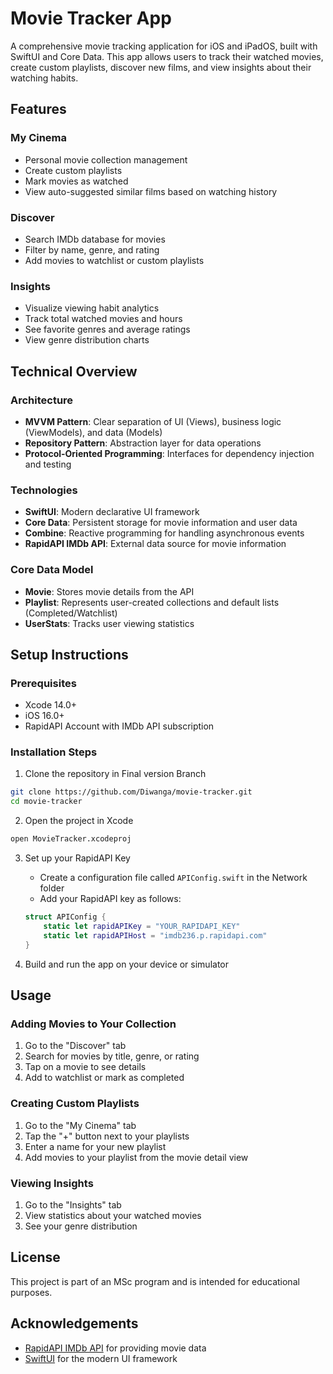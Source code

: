 # Movie Tracker App

A comprehensive movie tracking application for iOS and iPadOS, built with SwiftUI and Core Data. This app allows users to track their watched movies, create custom playlists, discover new films, and view insights about their watching habits.

## Features

### My Cinema
- Personal movie collection management
- Create custom playlists
- Mark movies as watched
- View auto-suggested similar films based on watching history

### Discover
- Search IMDb database for movies
- Filter by name, genre, and rating
- Add movies to watchlist or custom playlists

### Insights
- Visualize viewing habit analytics
- Track total watched movies and hours
- See favorite genres and average ratings
- View genre distribution charts

## Technical Overview

### Architecture
- **MVVM Pattern**: Clear separation of UI (Views), business logic (ViewModels), and data (Models)
- **Repository Pattern**: Abstraction layer for data operations
- **Protocol-Oriented Programming**: Interfaces for dependency injection and testing

### Technologies
- **SwiftUI**: Modern declarative UI framework
- **Core Data**: Persistent storage for movie information and user data
- **Combine**: Reactive programming for handling asynchronous events
- **RapidAPI IMDb API**: External data source for movie information

### Core Data Model
- **Movie**: Stores movie details from the API
- **Playlist**: Represents user-created collections and default lists (Completed/Watchlist)
- **UserStats**: Tracks user viewing statistics

## Setup Instructions

### Prerequisites
- Xcode 14.0+
- iOS 16.0+
- RapidAPI Account with IMDb API subscription

### Installation Steps

1. Clone the repository in Final version Branch
```bash
git clone https://github.com/Diwanga/movie-tracker.git
cd movie-tracker
```

2. Open the project in Xcode
```bash
open MovieTracker.xcodeproj
```

3. Set up your RapidAPI Key
   - Create a configuration file called `APIConfig.swift` in the Network folder
   - Add your RapidAPI key as follows:
   ```swift
   struct APIConfig {
       static let rapidAPIKey = "YOUR_RAPIDAPI_KEY"
       static let rapidAPIHost = "imdb236.p.rapidapi.com"
   }
   ```

4. Build and run the app on your device or simulator

## Usage

### Adding Movies to Your Collection
1. Go to the "Discover" tab
2. Search for movies by title, genre, or rating
3. Tap on a movie to see details
4. Add to watchlist or mark as completed

### Creating Custom Playlists
1. Go to the "My Cinema" tab
2. Tap the "+" button next to your playlists
3. Enter a name for your new playlist
4. Add movies to your playlist from the movie detail view

### Viewing Insights
1. Go to the "Insights" tab
2. View statistics about your watched movies
3. See your genre distribution

## License
This project is part of an MSc program and is intended for educational purposes.

## Acknowledgements
- [RapidAPI IMDb API](https://rapidapi.com/imdb-api/api/imdb-api) for providing movie data
- [SwiftUI](https://developer.apple.com/xcode/swiftui/) for the modern UI framework
